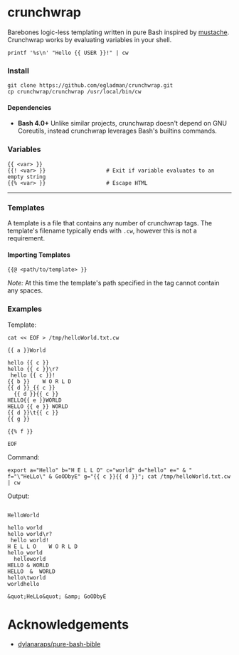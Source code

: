 # crunchwrap
Barebones logic-less templating written in pure Bash inspired by [mustache](https://mustache.github.io/). Crunchwrap works by evaluating variables in your shell.

```
printf '%s\n' "Hello {{ USER }}!" | cw
```

### Install

```
git clone https://github.com/egladman/crunchwrap.git
cp crunchwrap/crunchwrap /usr/local/bin/cw
```

#### Dependencies

- **Bash 4.0+** Unlike similar projects, crunchwrap doesn't depend on GNU Coreutils, instead crunchwrap leverages Bash's builtins commands.


### Variables

```
{{ <var> }}
{{! <var> }}                   # Exit if variable evaluates to an empty string
{{% <var> }}                   # Escape HTML
```

---

### Templates

A template is a file that contains any number of crunchwrap tags. The template's filename typically ends with `.cw`, however this is not a requirement.


#### Importing Templates

```
{{@ <path/to/template> }}
```

*Note:* At this time the template's path specified in the tag cannot contain any spaces.

### Examples

Template:
```
cat << EOF > /tmp/helloWorld.txt.cw

{{ a }}World

hello {{ c }}
hello {{ c }}\r?
 hello {{ c }}!
{{ b }}    W O R L D
{{ d }}_{{ c }}
  {{ d }}{{ c }}
HELLO{{ e }}WORLD
HELLO {{ e }} WORLD
{{ d }}\t{{ c }}
{{ g }}

{{% f }}

EOF
```

Command:
```
export a="Hello" b="H E L L O" c="world" d="hello" e=" & " f="\"HeLLo\" & GoODbyE" g="{{ c }}{{ d }}"; cat /tmp/helloWorld.txt.cw | cw
```

Output:
```

HelloWorld

hello world
hello world\r?
 hello world!
H E L L O    W O R L D
hello_world
  helloworld
HELLO & WORLD
HELLO  &  WORLD
hello\tworld
worldhello

&quot;HeLLo&quot; &amp; GoODbyE

```

# Acknowledgements

- [dylanaraps/pure-bash-bible](https://github.com/dylanaraps/pure-bash-bible)
